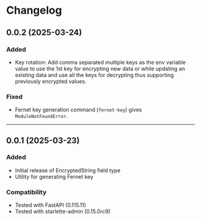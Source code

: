 # Changelog

## 0.0.2 (2025-03-24)

### Added
- Key rotation: Add comma separated multiple keys as the env variable value to use the 1st key for encrypting new data or while updating an existing data and use all the keys for decrypting thus supporting previously encrypted values.

### Fixed
- Fernet key generation command (`fernet-key`) gives `ModuleNotFoundError`.
---
## 0.0.1 (2025-03-23)

### Added
- Initial release of EncryptedString field type
- Utility for generating Fernet key

### Compatibility
- Tested with FastAPI (0.115.11)
- Tested with starlette-admin (0.15.0rc9)
